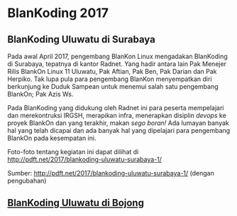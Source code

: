 # BlanKoding 2017


## BlanKoding Uluwatu di Surabaya

Pada awal April 2017, pengembang BlanKon Linux mengadakan BlanKoding di Surabaya, tepatnya di kantor Radnet. Yang hadir antara lain Pak Menejer Rilis BlankOn Linux 11 Uluwatu, Pak Aftian, Pak Ben, Pak Darian dan Pak Herpiko. Tak lupa pula para pengembang BlanKon menyempatkan diri berkunjung ke Duduk Sampean untuk menemui salah satu pengembang BlankOn; Pak Azis Ws.

Pada BlanKoding yang didukung oleh Radnet ini para peserta mempelajari dan merekontruksi IRGSH, merapikan infra, menerapkan disiplin *devops* ke proyek BlankOn dan yang terakhir, makan *sego boran!* Ada lumayan banyak hal yang telah dicapai dan ada banyak hal yang dipelajari para pengembang BlankOn pada kesempatan ini.

Foto-foto tentang kegiatan ini dapat dilihat di http://pdft.net/2017/blankoding-uluwatu-surabaya-1/

Sumber: http://pdft.net/2017/blankoding-uluwatu-surabaya-1/ (dengan pengubahan)

## [BlanKoding Uluwatu di Bojong](/Acara/BlanKoding2017kedua.md)



